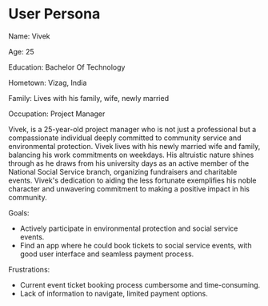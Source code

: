# User Persona

Name: Vivek

Age: 25

Education: Bachelor Of Technology

Hometown: Vizag, India

Family: Lives with his family, wife, newly married

Occupation: Project Manager


Vivek, is a 25-year-old project manager who is not just a professional but a compassionate individual deeply committed to community service and environmental protection. Vivek lives with his newly married wife and family, balancing his work commitments on weekdays. His altruistic nature shines through as he draws from his university days as an active member of the National Social Service branch, organizing fundraisers and charitable events. Vivek's dedication to aiding the less fortunate exemplifies his noble character and unwavering commitment to making a positive impact in his community.

Goals: 

- Actively participate in environmental protection and social service events.
- Find an app where he could book tickets to social service events, with good user interface and seamless payment process.

Frustrations:

- Current event ticket booking process cumbersome and time-consuming.
- Lack of information to navigate, limited payment options.
